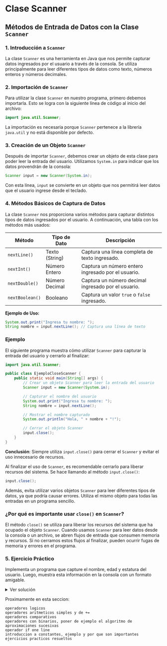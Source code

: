 # Clase Scanner

## Métodos de Entrada de Datos con la Clase `Scanner`

### 1. Introducción a `Scanner`

La clase `Scanner` es una herramienta en Java que nos permite capturar datos ingresados por el usuario a través de la consola. Se utiliza principalmente para leer diferentes tipos de datos como texto, números enteros y números decimales.

### 2. Importación de `Scanner`

Para utilizar la clase `Scanner` en nuestro programa, primero debemos importarla. Esto se logra con la siguiente línea de código al inicio del archivo:

```java
import java.util.Scanner;
```

La importación es necesaria porque `Scanner` pertenece a la librería `java.util` y no está disponible por defecto.

### 3. Creación de un Objeto `Scanner`

Después de importar `Scanner`, debemos crear un objeto de esta clase para poder leer la entrada del usuario. Utilizamos `System.in` para indicar que los datos provendrán de la consola:

```java
Scanner input = new Scanner(System.in);
```

Con esta línea, `input` se convierte en un objeto que nos permitirá leer datos que el usuario ingrese desde el teclado.

### 4. Métodos Básicos de Captura de Datos

La clase `Scanner` nos proporciona varios métodos para capturar distintos tipos de datos ingresados por el usuario. A continuación, una tabla con los métodos más usados:

| Método          | Tipo de Dato   | Descripción                                         |
| --------------- | -------------- | --------------------------------------------------- |
| `nextLine()`    | Texto (String) | Captura una línea completa de texto ingresado.      |
| `nextInt()`     | Número Entero  | Captura un número entero ingresado por el usuario.  |
| `nextDouble()`  | Número Decimal | Captura un número decimal ingresado por el usuario. |
| `nextBoolean()` | Booleano       | Captura un valor `true` o `false` ingresado.        |

**Ejemplo de Uso:**

```java
System.out.print("Ingresa tu nombre: ");
String nombre = input.nextLine(); // Captura una línea de texto
```

### Ejemplo

El siguiente programa muestra cómo utilizar `Scanner` para capturar la entrada del usuario y cerrarlo al finalizar:

```java
import java.util.Scanner;

public class EjemploCloseScanner {
    public static void main(String[] args) {
        // Crear un objeto Scanner para leer la entrada del usuario
        Scanner input = new Scanner(System.in);

        // Capturar el nombre del usuario
        System.out.print("Ingresa tu nombre: ");
        String nombre = input.nextLine();

        // Mostrar el nombre capturado
        System.out.println("Hola, " + nombre + "!");

        // Cerrar el objeto Scanner
        input.close();
    }
}
```

**Conclusión**: Siempre utiliza `input.close()` para cerrar el `Scanner` y evitar el uso innecesario de recursos.

Al finalizar el uso de `Scanner`, es recomendable cerrarlo para liberar recursos del sistema. Se hace llamando al método `input.close()`:

```java
input.close();
```

Además, evita utilizar varios objetos `Scanner` para leer diferentes tipos de datos, ya que podría causar errores. Utiliza el mismo objeto para todas las entradas en un programa sencillo.

### ¿Por qué es importante usar `close()` en `Scanner`?

El método `close()` se utiliza para liberar los recursos del sistema que ha ocupado el objeto `Scanner`. Cuando usamos `Scanner` para leer datos desde la consola o un archivo, se abren flujos de entrada que consumen memoria y recursos. Si no cerramos estos flujos al finalizar, pueden ocurrir fugas de memoria y errores en el programa.

### 5. Ejercicio Práctico

Implementa un programa que capture el nombre, edad y estatura del usuario. Luego, muestra esta información en la consola con un formato amigable.

<details> <summary>Ver solución</summary>

```java
import java.util.Scanner;

public class DatosUsuario {
    public static void main(String[] args) {
        Scanner input = new Scanner(System.in);

        System.out.print("Ingresa tu nombre: ");
        String nombre = input.nextLine();

        System.out.print("Ingresa tu edad: ");
        int edad = input.nextInt();

        System.out.print("Ingresa tu estatura en metros (ej: 1.75): ");
        double estatura = input.nextDouble();

        System.out.println("Información del usuario:");
        System.out.println("Nombre: " + nombre);
        System.out.println("Edad: " + edad);
        System.out.println("Estatura: " + estatura + " metros");

        input.close();
    }
}
```

</details>

Proximamente en esta seccion:

```
operadores logicos
operadores aritmeticos simples y de +=
operadores comparativos
operadores con binarios, poner de ejemplo el algoritmo de aproximaciones sucesivas
operador if one line
introduccion a constantes, ejemplo y por que son importantes
ejercicios practicos resueltos
```
